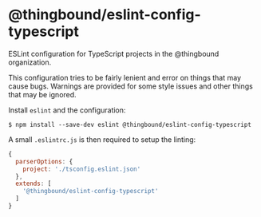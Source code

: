 # @thingbound/eslint-config-typescript

ESLint configuration for TypeScript projects in the @thingbound organization.

This configuration tries to be fairly lenient and error on things that may 
cause bugs. Warnings are provided for some style issues and other things that
may be ignored.

Install `eslint` and the configuration:

```
$ npm install --save-dev eslint @thingbound/eslint-config-typescript
```

A small `.eslintrc.js` is then required to setup the linting:

```javascript
{
  parserOptions: {
    project: './tsconfig.eslint.json'
  },
  extends: [
    '@thingbound/eslint-config-typescript'
  ]
}
```
